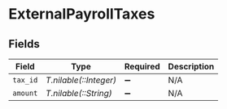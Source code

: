 # ExternalPayrollTaxes


## Fields

| Field                  | Type                   | Required               | Description            |
| ---------------------- | ---------------------- | ---------------------- | ---------------------- |
| `tax_id`               | *T.nilable(::Integer)* | :heavy_minus_sign:     | N/A                    |
| `amount`               | *T.nilable(::String)*  | :heavy_minus_sign:     | N/A                    |